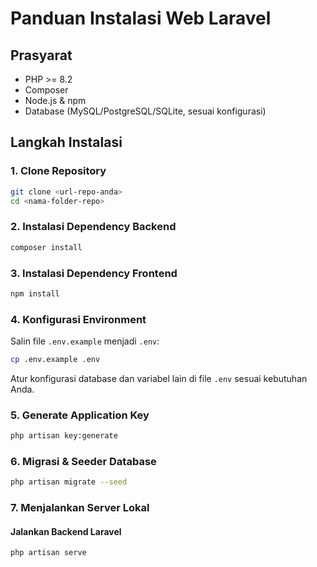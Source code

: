 # Panduan Instalasi Web Laravel

## Prasyarat

-   PHP >= 8.2
-   Composer
-   Node.js & npm
-   Database (MySQL/PostgreSQL/SQLite, sesuai konfigurasi)

## Langkah Instalasi

### 1. Clone Repository

```bash
git clone <url-repo-anda>
cd <nama-folder-repo>
```

### 2. Instalasi Dependency Backend

```bash
composer install
```

### 3. Instalasi Dependency Frontend

```bash
npm install
```

### 4. Konfigurasi Environment

Salin file `.env.example` menjadi `.env`:

```bash
cp .env.example .env
```

Atur konfigurasi database dan variabel lain di file `.env` sesuai kebutuhan Anda.

### 5. Generate Application Key

```bash
php artisan key:generate
```

### 6. Migrasi & Seeder Database

```bash
php artisan migrate --seed
```

### 7. Menjalankan Server Lokal

#### Jalankan Backend Laravel

```bash
php artisan serve
```
